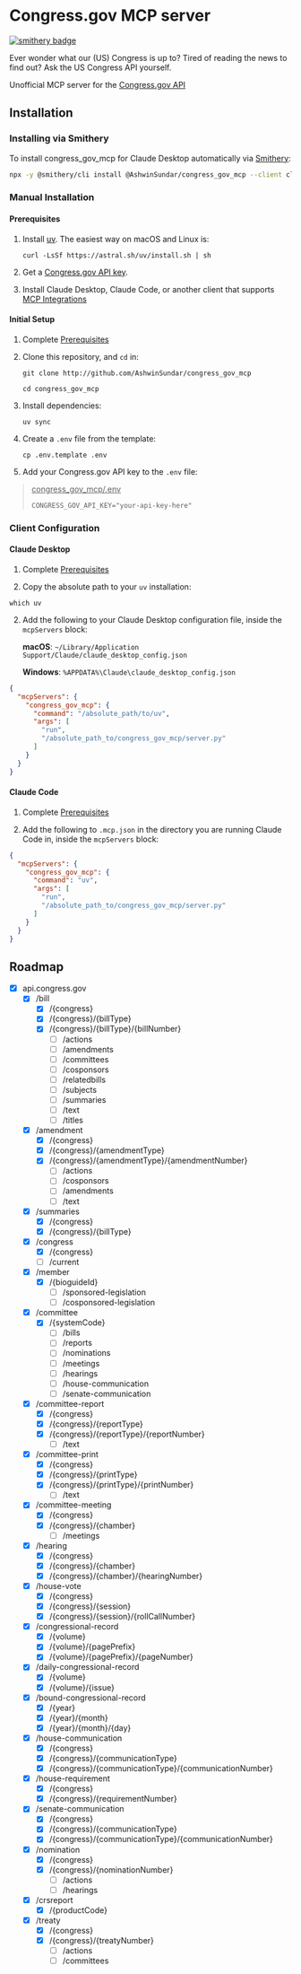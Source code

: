 # <span>Congress.gov</span> MCP server

[![smithery badge](https://smithery.ai/badge/@AshwinSundar/congress_gov_mcp)](https://smithery.ai/server/@AshwinSundar/congress_gov_mcp)

Ever wonder what our (US) Congress is up to? Tired of reading the news to find out? Ask the US Congress API yourself.

Unofficial MCP server for the [Congress.gov API](https://api.congress.gov)

## Installation

### Installing via Smithery

To install congress_gov_mcp for Claude Desktop automatically via [Smithery](https://smithery.ai/server/@AshwinSundar/congress_gov_mcp):

```bash
npx -y @smithery/cli install @AshwinSundar/congress_gov_mcp --client claude
```

### Manual Installation

#### Prerequisites

1. Install [uv](https://docs.astral.sh/uv/getting-started/installation/). The easiest way on macOS and Linux is:
    ```
    curl -LsSf https://astral.sh/uv/install.sh | sh
    ```
2. Get a [Congress.gov API key](https://api.congress.gov/sign-up/).

3. Install Claude Desktop, Claude Code, or another client that supports [MCP Integrations](https://modelcontextprotocol.io/clients)


#### Initial Setup

1. Complete [Prerequisites](#Prerequisites)
2. Clone this repository, and `cd` in:

    ```
    git clone http://github.com/AshwinSundar/congress_gov_mcp
    ```

    ```
    cd congress_gov_mcp
    ```

3. Install dependencies:

    ```
    uv sync
    ```

3. Create a `.env` file from the template:

    ```
    cp .env.template .env
    ```

4. Add your Congress.gov API key to the `.env` file:

><u>congress_gov_mcp/.env</u>
>```
>CONGRESS_GOV_API_KEY="your-api-key-here"
>```

### Client Configuration

#### Claude Desktop

1. Complete [Prerequisites](#Prerequisites)

2. Copy the absolute path to your `uv` installation:

```
which uv
```
2. Add the following to your Claude Desktop configuration file, inside the `mcpServers` block:

    **macOS**: `~/Library/Application Support/Claude/claude_desktop_config.json`

    **Windows**: `%APPDATA%\Claude\claude_desktop_config.json`

```json
{
  "mcpServers": {
    "congress_gov_mcp": {
      "command": "/absolute_path/to/uv",
      "args": [
        "run",
        "/absolute_path_to/congress_gov_mcp/server.py"
      ]
    }
  }
}

````

#### Claude Code

1. Complete [Prerequisites](#Prerequisites)

2. Add the following to `.mcp.json` in the directory you are running Claude Code in, inside the `mcpServers` block:

```json
{
  "mcpServers": {
    "congress_gov_mcp": {
      "command": "uv",
      "args": [
        "run",
        "/absolute_path_to/congress_gov_mcp/server.py"
      ]
    }
  }
}

````

## Roadmap

- [x] api.congress.gov
    - [x] /bill
        - [x] /{congress}
        - [x] /{congress}/{billType}
        - [x] /{congress}/{billType}/{billNumber}
            - [ ] /actions
            - [ ] /amendments
            - [ ] /committees
            - [ ] /cosponsors
            - [ ] /relatedbills
            - [ ] /subjects
            - [ ] /summaries
            - [ ] /text
            - [ ] /titles
    - [x] /amendment
        - [x] /{congress}
        - [x] /{congress}/{amendmentType}
        - [x] /{congress}/{amendmentType}/{amendmentNumber}
            - [ ] /actions
            - [ ] /cosponsors
            - [ ] /amendments
            - [ ] /text
    - [x] /summaries
        - [x] /{congress}
        - [x] /{congress}/{billType}
    - [x] /congress
        - [x] /{congress}
        - [ ] /current
    - [x] /member
        - [x] /{bioguideId}
            - [ ] /sponsored-legislation
            - [ ] /cosponsored-legislation
    - [x] /committee
        - [x] /{systemCode}
            - [ ] /bills
            - [ ] /reports
            - [ ] /nominations
            - [ ] /meetings
            - [ ] /hearings
            - [ ] /house-communication
            - [ ] /senate-communication
    - [x] /committee-report
        - [x] /{congress}
        - [x] /{congress}/{reportType}
        - [x] /{congress}/{reportType}/{reportNumber}
            - [ ] /text
    - [x] /committee-print
        - [x] /{congress}
        - [x] /{congress}/{printType}
        - [x] /{congress}/{printType}/{printNumber}
            - [ ] /text
    - [x] /committee-meeting
        - [x] /{congress}
        - [x] /{congress}/{chamber}
            - [ ] /meetings
    - [x] /hearing
        - [x] /{congress}
        - [x] /{congress}/{chamber}
        - [x] /{congress}/{chamber}/{hearingNumber}
    - [x] /house-vote
        - [x] /{congress}
        - [x] /{congress}/{session}
        - [x] /{congress}/{session}/{rollCallNumber}
    - [x] /congressional-record
        - [x] /{volume}
        - [x] /{volume}/{pagePrefix}
        - [x] /{volume}/{pagePrefix}/{pageNumber}
    - [x] /daily-congressional-record
        - [x] /{volume}
        - [x] /{volume}/{issue}
    - [x] /bound-congressional-record
        - [x] /{year}
        - [x] /{year}/{month}
        - [x] /{year}/{month}/{day}
    - [x] /house-communication
        - [x] /{congress}
        - [x] /{congress}/{communicationType}
        - [x] /{congress}/{communicationType}/{communicationNumber}
    - [x] /house-requirement
        - [x] /{congress}
        - [x] /{congress}/{requirementNumber}
    - [x] /senate-communication
        - [x] /{congress}
        - [x] /{congress}/{communicationType}
        - [x] /{congress}/{communicationType}/{communicationNumber}
    - [x] /nomination
        - [x] /{congress}
        - [x] /{congress}/{nominationNumber}
            - [ ] /actions
            - [ ] /hearings
    - [x] /crsreport
        - [x] /{productCode}
    - [x] /treaty
        - [x] /{congress}
        - [x] /{congress}/{treatyNumber}
            - [ ] /actions
            - [ ] /committees
